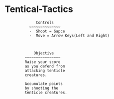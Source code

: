 # Tentical-Tactics
~~~~~~~~~~~~~~~~~~~~~~~~~~~~~~~~~~~~~~~~
              Controls
           ~~~~~~~~~~~~~~
           -  Shoot = Sapce
           -  Move = Arrow Keys(Left and Right)
           
           
        
             Objective
         ~~~~~~~~~~~~~~~~
         Raise your score 
         as you defend from
         attacking tenticle 
         creatures.
         
         Accumulate points 
         by shooting the 
         tenticle creatures.
